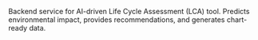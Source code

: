 Backend service for AI-driven Life Cycle Assessment (LCA) tool. Predicts environmental impact, provides recommendations, and generates chart-ready data.
